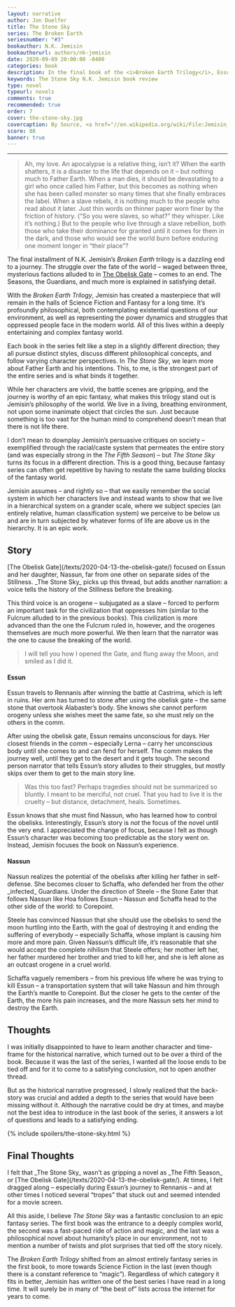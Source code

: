 ```yaml
---
layout: narrative
author: Jon Duelfer
title: The Stone Sky
series: The Broken Earth
seriesnumber: "#3"
bookauthor: N.K. Jemisin
bookauthorurl: authors/nk-jemisin
date: 2020-09-09 20:00:00 -0400
categories: book
description: In the final book of the <i>Broken Earth Trilogy</i>, Essun realizes that her daughter seeks to destroy the Earth to end the endless suffering of Schaffa, the Stone Eaters, and all humanity. Essun rushes across the world to stop her, but Nassun refuses to listen to the woman that left her all alone in this cruel world.
keywords: The Stone Sky N.K. Jemisin book review
type: novel
typeurl: novels
comments: true
recommended: true
order: 7
cover: the-stone-sky.jpg
covercaption: By Source, <a href="//en.wikipedia.org/wiki/File:Jemisin_The_Stone_Sky_cover.jpg" title="Fair use of copyrighted material in the context of The Stone Sky">Fair use</a>, <a href="https://en.wikipedia.org/w/index.php?curid=54944411">Link</a>
score: 88
banner: true
---
```

<hr/>

> Ah, my love. An apocalypse is a relative thing, isn’t it? When the earth shatters, it is a disaster to the life that depends on it – but nothing much to Father Earth. When a man dies, it should be devastating to a girl who once called him Father, but this becomes as nothing when she has been called monster so many times that she finally embraces the label. When a slave rebels, it is nothing much to the people who read about it later. Just thin words on thinner paper worn finer by the friction of history. (“So you were slaves, so what?” they whisper. Like it’s nothing.) But to the people who live through a slave rebellion, both those who take their dominance for granted until it comes for them in the dark, and those who would see the world burn before enduring one moment longer in “their place”?

The final installment of N.K. Jemisin’s _Broken Earth_ trilogy is a dazzling end to a journey. The struggle over the fate of the world – waged between three, mysterious factions alluded to in [The Obelisk Gate](/texts/2020-04-13-the-obelisk-gate/) – comes to an end. The Seasons, the Guardians, and much more is explained in satisfying detail.

With the _Broken Earth Trilogy_, Jemisin has created a masterpiece that will remain in the halls of Science Fiction and Fantasy for a long time. It’s profoundly philosophical, both contemplating existential questions of our environment, as well as representing the power dynamics and struggles that oppressed people face in the modern world. All of this lives within a deeply entertaining and complex fantasy world.

Each book in the series felt like a step in a slightly different direction; they all pursue distinct styles, discuss different philosophical concepts, and follow varying character perspectives. In _The Stone Sky_, we learn more about Father Earth and his intentions. This, to me, is the strongest part of the entire series and is what binds it together.

While her characters are vivid, the battle scenes are gripping, and the journey is worthy of an epic fantasy, what makes this trilogy stand out is Jemisin’s philosophy of the world. We live in a living, breathing environment, not upon some inanimate object that circles the sun. Just because something is too vast for the human mind to comprehend doesn’t mean that there is not life there.

I don’t mean to downplay Jemisin’s persuasive critiques on society – exemplified through the racial/caste system that permeates the entire story (and was especially strong in the _The Fifth Season_) – but _The Stone Sky_ turns its focus in a different direction. This is a good thing, because fantasy series can often get repetitive by having to restate the same building blocks of the fantasy world.

Jemisin assumes – and rightly so – that we easily remember the social system in which her characters live and instead wants to show that we live in a hierarchical system on a grander scale, where we subject species (an entirely relative, human classification system) we perceive to be below us and are in turn subjected by whatever forms of life are above us in the hierarchy. It is an epic work.

<h2><strong>Story</strong></h2>
[The Obelisk Gate](/texts/2020-04-13-the-obelisk-gate/) focused on Essun and her daughter, Nassun, far from one other on separate sides of the Stillness. _The Stone Sky_ picks up this thread, but adds another narration: a voice tells the history of the Stillness before the breaking.

This third voice is an orogene – subjugated as a slave – forced to perform an important task for the civilization that oppresses him (similar to the Fulcrum alluded to in the previous books). This civilization is more advanced than the one the Fulcrum ruled in, however, and the orogenes themselves are much more powerful. We then learn that the narrator was the one to cause the breaking of the world.
> I will tell you how I opened the Gate, and flung away the Moon, and smiled as I did it.

<h4>Essun</h4>
Essun travels to Rennanis after winning the battle at Castrima, which is left in ruins. Her arm has turned to stone after using the obelisk gate – the same stone that overtook Alabaster’s body. She knows she cannot perform orogeny unless she wishes meet the same fate, so she must rely on the others in the comm.

After using the obelisk gate, Essun remains unconscious for days. Her closest friends in the comm – especially Lerna – carry her unconscious body until she comes to and can fend for herself. The comm makes the journey well, until they get to the desert and it gets tough. The second person narrator that tells Essun’s story alludes to their struggles, but mostly skips over them to get to the main story line.
> Was this too fast? Perhaps tragedies should not be summarized so bluntly. I meant to be merciful, not cruel. That you had to live it is the cruelty – but distance, detachment, heals. Sometimes.

Essun knows that she must find Nassun, who has learned how to control the obelisks. Interestingly, Essun’s story is _not_ the focus of the novel until the very end. I appreciated the change of focus, because I felt as though Essun’s character was becoming too predictable as the story went on. Instead, Jemisin focuses the book on Nassun’s experience.

<h4>Nassun</h4>
Nassun realizes the potential of the obelisks after killing her father in self-defense. She becomes closer to Schaffa, who defended her from the other _infected_ Guardians. Under the direction of Steele – the Stone Eater that follows Nassun like Hoa follows Essun – Nassun and Schaffa head to the other side of the world: to Corepoint.

Steele has convinced Nassun that she should use the obelisks to send the moon hurtling into the Earth, with the goal of destroying it and ending the suffering of everybody – especially Schaffa, whose implant is causing him more and more pain. Given Nassun’s difficult life, it’s reasonable that she would accept the complete nihilism that Steele offers; her mother left her, her father murdered her brother and tried to kill her, and she is left alone as an outcast orogene in a cruel world.

Schaffa vaguely remembers – from his previous life where he was trying to kill Essun – a transportation system that will take Nassun and him through the Earth’s mantle to Corepoint. But the closer he gets to the center of the Earth, the more his pain increases, and the more Nassun sets her mind to destroy the Earth.

<h2><strong>Thoughts</strong></h2>
I was initially disappointed to have to learn another character and time-frame for the historical narrative, which turned out to be over a third of the book. Because it was the last of the series, I wanted all the loose ends to be tied off and for it to come to a satisfying conclusion, not to open another thread.

But as the historical narrative progressed, I slowly realized that the back-story was crucial and added a depth to the series that would have been missing without it. Although the narrative could be dry at times, and maybe not the best idea to introduce in the last book of the series, it answers a lot of questions and leads to a satisfying ending.

{% include spoilers/the-stone-sky.html %}

<h2><strong>Final Thoughts</strong></h2>
I felt that _The Stone Sky_ wasn’t as gripping a novel as _The Fifth Season_ or [The Obelisk Gate](/texts/2020-04-13-the-obelisk-gate/). At times, I felt dragged along – especially during Essun’s journey to Rennanis – and at other times I noticed several “tropes” that stuck out and seemed intended for a movie screen.

All this aside, I believe _The Stone Sky_ was a fantastic conclusion to an epic fantasy series. The first book was the entrance to a deeply complex world, the second was a fast-paced ride of action and magic, and the last was a philosophical novel about humanity’s place in our environment, not to mention a number of twists and plot surprises that tied off the story nicely.

The _Broken Earth Trilogy_ shifted from an almost entirely fantasy series in the first book, to more towards Science Fiction in the last (even though there is a constant reference to “magic”). Regardless of which category it fits in better, Jemisin has written one of the best series I have read in a long time. It will surely be in many of “the best of” lists across the internet for years to come.